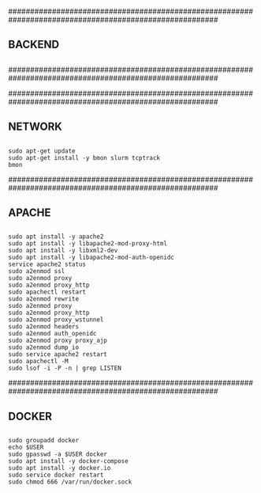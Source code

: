 ########################################################################################################
## BACKEND
## 
########################################################################################################

########################################################################################################
## NETWORK
## 

```{bash}
sudo apt-get update
sudo apt-get install -y bmon slurm tcptrack
bmon
```

########################################################################################################
## APACHE
## 

```{bash}
sudo apt install -y apache2
sudo apt install -y libapache2-mod-proxy-html
sudo apt install -y libxml2-dev
sudo apt install -y libapache2-mod-auth-openidc
service apache2 status
sudo a2enmod ssl
sudo a2enmod proxy
sudo a2enmod proxy_http
sudo apachectl restart
sudo a2enmod rewrite
sudo a2enmod proxy
sudo a2enmod proxy_http
sudo a2enmod proxy_wstunnel
sudo a2enmod headers
sudo a2enmod auth_openidc
sudo a2enmod proxy proxy_ajp
sudo a2enmod dump_io
sudo service apache2 restart 
sudo apachectl -M 
sudo lsof -i -P -n | grep LISTEN
```

########################################################################################################
## DOCKER
##

```{bash}
sudo groupadd docker
echo $USER
sudo gpasswd -a $USER docker
sudo apt install -y docker-compose
sudo apt install -y docker.io
sudo service docker restart
sudo chmod 666 /var/run/docker.sock
```
